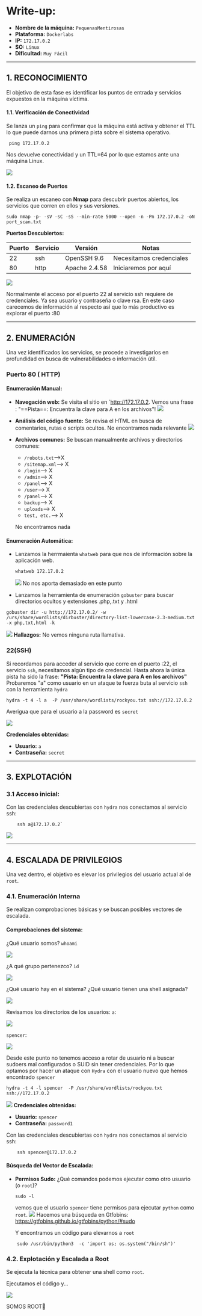 # Write-up: 

- **Nombre de la máquina:** `PequenasMentirosas` 
- **Plataforma:** `Dockerlabs` 
- **IP:** `172.17.0.2` 
- **SO:** `Linux` 
- **Dificultad:** `Muy Fácil`

---

## 1. RECONOCIMIENTO

El objetivo de esta fase es identificar los puntos de entrada y servicios expuestos en la máquina víctima.

#### 1.1. Verificación de Conectividad

Se lanza un `ping` para confirmar que la máquina está activa y obtener el TTL lo que puede darnos una primera pista sobre el sistema operativo.

```
 ping 172.17.0.2
```
Nos devuelve conectividad y un TTL=64 por lo que estamos ante una máquina Linux. 

![](Imagenes/200.png) 
#### 1.2. Escaneo de Puertos

Se realiza un escaneo con **Nmap** para descubrir puertos abiertos, los servicios que corren en ellos y sus versiones.

```
sudo nmap -p- -sV -sC -sS --min-rate 5000 --open -n -Pn 172.17.0.2 -oN port_scan.txt
```

**Puertos Descubiertos:**

| Puerto | Servicio | Versión       | Notas                    |
| ------ | -------- | ------------- | ------------------------ |
| 22     | ssh      | OpenSSH 9.6   | Necesitamos credenciales |
| 80     | http     | Apache 2.4.58 | Iniciaremos por aquí     |


![](Imagenes/201.png)

Normalmente el acceso por el puerto 22 al servicio ssh requiere de credenciales. Ya sea usuario y contraseña o clave rsa. En este caso carecemos de información al respecto así que lo más productivo es explorar el puerto :80

---

## 2. ENUMERACIÓN

Una vez identificados los servicios, se procede a investigarlos en profundidad en busca de vulnerabilidades o información útil.

### Puerto 80 ( HTTP)

#### Enumeración Manual:

- **Navegación web:** Se visita el sitio en `http://172.17.0.2.
    Vemos una frase : "==Pista==: Encuentra la clave para A en los archivos"!
    ![](Imagenes/202.png)
- **Análisis del código fuente:** Se revisa el HTML en busca de comentarios, rutas o scripts ocultos.
    No encontramos nada relevante
	![](Imagenes/203.png)
- **Archivos comunes:** Se buscan manualmente archivos y directorios comunes:
	- `/robots.txt`-->X
	- `/sitemap.xml`--> X
	- `/login`--> X
	- `/admin`--> X
	- `/panel`--> X
	- `/user`--> X
	- `/panel`--> X
	- `backup`--> X
	- `uploads`--> X
	- `test, etc.`--> X
    
    No encontramos nada
#### Enumeración Automática:
- Lanzamos la herrmaienta `whatweb` para que nos de información sobre la aplicación web. 
	```
	whatweb 172.17.0.2 
	```
	![](Imagenes/204.png)
	No nos aporta demasiado en este punto


- Lanzamos la herramienta de enumeración `gobuster` para buscar directorios ocultos y extensiones .php,.txt y .html 

```
gobuster dir -u http://172.17.0.2/ -w /urs/share/wordlists/dirbuster/directory-list-lowercase-2.3-medium.txt -x php,txt,html -k
```

![](Imagenes/205.png)
**Hallazgos:**
No vemos ninguna ruta llamativa.

### 22(SSH)

Si recordamos para acceder al servicio que corre en el puerto :22, el servicio `ssh`, necesitamos algún tipo de credencial. Hasta ahora la única pista ha sido la frase: 
**"Pista: Encuentra la clave para A en los archivos"**
Probaremos "a" como usuario en un ataque te fuerza buta al servicio `ssh` con la herramienta `hydra`
```
hydra -t 4 -l a  -P /usr/share/wordlists/rockyou.txt ssh://172.17.0.2
```

Averigua que para el usuario a la password es `secret`

![](Imagenes/206.png)

**Credenciales obtenidas:**
- **Usuario:** `a`
- **Contraseña:** `secret`
---

## 3. EXPLOTACIÓN

### 3.1 Acceso inicial:

Con las credenciales descubiertas con `hydra`  nos conectamos al servicio ssh:
```
	ssh a@172.17.0.2`
```
![](Imagenes/207.png)



---

## 4. ESCALADA DE PRIVILEGIOS

Una vez dentro, el objetivo es elevar los privilegios del usuario actual al de `root`.

### 4.1. Enumeración Interna

Se realizan comprobaciones básicas y se buscan posibles vectores de escalada.

#### Comprobaciones del sistema:

¿Qué usuario somos?
`whoami`

![](Imagenes/208.png)

¿A qué grupo pertenezco? `id`

![](Imagenes/209.png)

¿Qué usuario hay en el sistema?
¿Qué usuario tienen una shell asignada?

![](Imagenes/210.png)

Revisamos los directorios de los usuarios:
`a`:

![](Imagenes/212.png)

`spencer`:

![](Imagenes/213.png)


Desde este punto no tenemos acceso a rotar de usuario ni a buscar sudoers mal configurados o SUID  sin tener credenciales. Por lo que optamos por hacer un ataque con `Hydra` con el usuario nuevo que hemos encontrado `spencer` 
```
hydra -t 4 -l spencer  -P /usr/share/wordlists/rockyou.txt ssh://172.17.0.2
```

![](Imagenes/214.png)
**Credenciales obtenidas:**
- **Usuario:** `spencer`
- **Contraseña:** `password1`

Con las credenciales descubiertas con `hydra`  nos conectamos al servicio ssh:
```
	ssh spencer@172.17.0.2
```

#### Búsqueda del Vector de Escalada:

- **Permisos Sudo:** ¿Qué comandos podemos ejecutar como otro usuario (o `root`)?
    ```
    sudo -l
    ```
     vemos que el usuario `spencer` tiene permisos para ejecutar `python` como `root`. 
    ![](Imagenes/215.png)
	Hacemos una búsqueda en Gtfobins:
	https://gtfobins.github.io/gtfobins/python/#sudo

	Y encontramos un código para elevarnos a `root`
```
	sudo /usr/bin/python3  -c 'import os; os.system("/bin/sh")'

```


### 4.2. Explotación y Escalada a Root

Se ejecuta la técnica para obtener una shell como `root`.

Ejecutamos el código y... 

![](Imagenes/216.png)

SOMOS ROOT🚀


